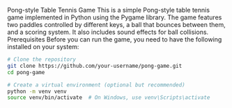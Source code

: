 Pong-style Table Tennis Game
This is a simple Pong-style table tennis game implemented in Python using the Pygame library. The game features two paddles controlled by different keys, a ball that bounces between them, and a scoring system. It also includes sound effects for ball collisions.
Prerequisites
Before you can run the game, you need to have the following installed on your system:

```bash
# Clone the repository
git clone https://github.com/your-username/pong-game.git
cd pong-game

# Create a virtual environment (optional but recommended)
python -m venv venv
source venv/bin/activate  # On Windows, use venv\Scripts\activate

